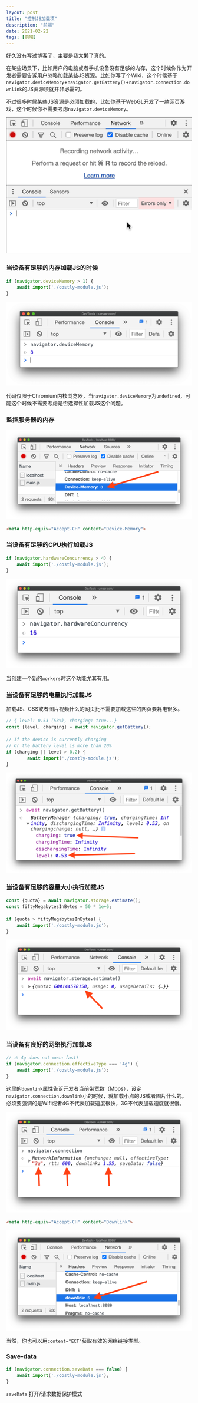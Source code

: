 ```yaml
---
layout: post
title: "控制JS加载项"
description: "前端"
date: 2021-02-22
tags: [前端]
---
```


好久没有写过博客了，主要是我太懒了真的。

<!--more-->

在某些场景下，比如用户的电脑或者手机设备没有足够的内存，这个时候你作为开发者需要告诉用户忽略加载某些JS资源。比如你写了个Wiki，这个时候基于```navigator.deviceMemory```+```navigator.getBattery()```+```navigator.connection.downlink```的JS资源项就并非必需的。

不过很多时候某些JS资源是必须加载的，比如你基于WebGL开发了一款网页游戏，这个时候你不需要考虑```navigator.deviceMemory```。

![considerate-javascript](../images/2021-02-22/considerate-javascript.gif)

### 当设备有足够的内存加载JS的时候

```javascript
if (navigator.deviceMemory > 1) {
    await import('./costly-module.js');
}
```

<img src="../images/2021-02-22/device-memory-js-142fa065f6.png" alt="device-memory-js-142fa065f6" style="zoom:67%;" />

代码仅限于Chromium内核浏览器，当```navigator.deviceMemory```为```undefined```，可能这个时候不需要考虑是否选择性加载JS这个问题。

### 监控服务器的内存

<img src="../images/2021-02-22/device-memory-header-47c8894672.png" alt="device-memory-header-47c8894672" style="zoom:67%;" />

```html
<meta http-equiv="Accept-CH" content="Device-Memory">
```

### 当设备有足够的CPU执行加载JS

```javascript
if (navigator.hardwareConcurrency > 4) {
    await import('./costly-module.js');
}
```

<img src="../images/2021-02-22/logical-processors-e3d4ca9d75.png" alt="logical-processors-e3d4ca9d75" style="zoom:67%;" />

当创建一个新的```workers```时这个功能尤其有用。

### 当设备有足够的电量执行加载JS

加载JS、CSS或者图片视频什么的网页比不需要加载这些的网页要耗电很多。

```javascript
// { level: 0.53 (53%), charging: true...}
const {level, charging} = await navigator.getBattery();

// If the device is currently charging
// Or the battery level is more than 20%
if (charging || level > 0.2) {
        await import('./costly-module.js');
}
```

<img src="../images/2021-02-22/battery-js-f2083c9b54.png" alt="battery-js-f2083c9b54" style="zoom:67%;" />

### 当设备有足够的容量大小执行加载JS

```javascript
const {quota} = await navigator.storage.estimate();
const fiftyMegabytesInBytes = 50 * 1e+6;

if (quota > fiftyMegabytesInBytes) {
    await import('./costly-module.js');
}
```

<img src="../images/2021-02-22/storage-quota-bed662b8eb.png" alt="storage-quota-bed662b8eb" style="zoom:67%;" />

### 当设备有良好的网络执行加载JS

```javascript
// ⚠️ 4g does not mean fast!
if (navigator.connection.effectiveType === '4g') {
    await import('./costly-module.js');
}
```

这里的```downlink```属性告诉开发者当前带宽数（Mbps），设定```navigator.connection.downlink```小的时候，就加载小点的JS或者图片什么的。必须要强调的是Wifi或者4G不代表加载速度很快，3G不代表加载速度就很慢。

<img src="../images/2021-02-22/network-info-c451ffd2ba.png" alt="network-info-c451ffd2ba" style="zoom:67%;" />

```html
<meta http-equiv="Accept-CH" content="Downlink">
```

<img src="../images/2021-02-22/downlink-network-header-7c7d1bddd7.png" alt="downlink-network-header-7c7d1bddd7" style="zoom:67%;" />

当然，你也可以用```content="ECT"```获取有效的网络链接类型。

### Save-data

```javascript
if (navigator.connection.saveData === false) {
    await import('./costly-module.js');
}
```

```saveData``` 打开/请求数据保护模式